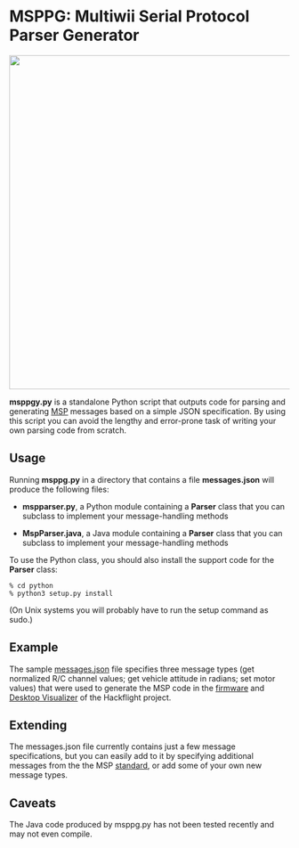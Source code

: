 # MSPPG: Multiwii Serial Protocol Parser Generator

<img src="https://github.com/simondlevy/Hackflight/blob/master/media/msppg.png" width=600>

**msppgy.py** is a standalone Python script that outputs code for parsing and generating
[MSP](http://www.armazila.com/MultiwiiSerialProtocol(draft)v02.pdf) messages
based on a simple JSON specification.  By using this script you can avoid the
lengthy and error-prone task of writing your own parsing code from scratch.

## Usage

Running **msppg.py** in a directory that contains a file **messages.json** will produce the following files:

* **mspparser.py**, a Python module containing a **Parser** class that you can subclass to implement your
message-handling methods

* **MspParser.java**, a Java module containing a **Parser** class that you can subclass to implement your
message-handling methods

To use the Python class, you should also install the support code for the **Parser** class:

```
% cd python
% python3 setup.py install
```

(On Unix systems you will probably have to run the setup command as sudo.)

## Example

The sample [messages.json](https://github.com/simondlevy/RoboFirmwareToolkit/blob/main/extras/parser/messages.json)
file specifies three message types (get normalized R/C channel values; get vehicle attitude in radians;
set motor values) that were used to generate the MSP code in the
[firmware](https://github.com/simondlevy/Hackflight/blob/master/src/task/msp/usb.h)
and
[Desktop Visualizer](https://github.com/simondlevy/Hackflight/blob/master/viz)
of the Hackflight project.

## Extending

The messages.json file currently contains just a few message specifications,
but you can easily add to it by specifying additional messages from the the MSP
[standard](http://www.armazila.com/MultiwiiSerialProtocol(draft)v02.pdf),
or add some of your own new message types.

## Caveats

The Java code produced by msppg.py has not been tested recently and may not even compile.
